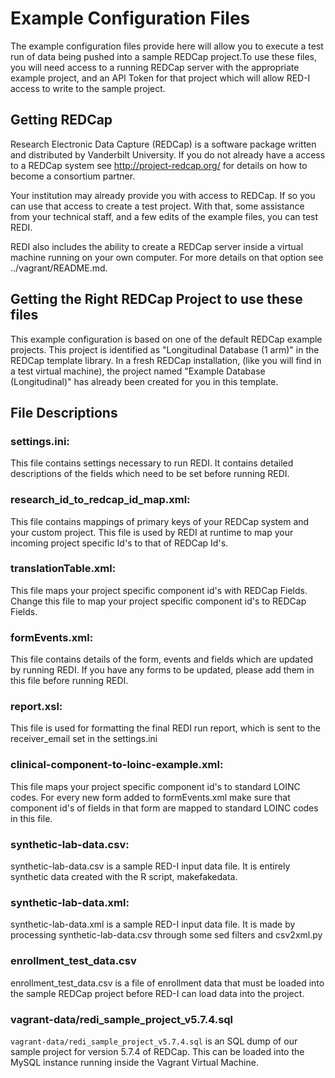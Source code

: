 # Example Configuration Files

The example configuration files provide here will allow you to execute a test run of data being pushed into a sample REDCap project.To use these files, you will need access to a running REDCap server with the appropriate example project, and an API Token for that project which will allow RED-I access to write to the sample project.

## Getting REDCap

Research Electronic Data Capture (REDCap) is a software package written and distributed by Vanderbilt University.  If you do not already have a access to a REDCap system see http://project-redcap.org/ for details on how to become a consortium partner.

Your institution may already provide you with access to REDCap.  If so you can use that access to create a test project.  With that, some assistance from your technical staff, and a few edits of the example files, you can test REDI.

REDI also includes the ability to create a REDCap server inside a virtual machine running on your own computer.  For more details on that option see ../vagrant/README.md.


## Getting the Right REDCap Project to use these files

This example configuration is based on one of the default REDCap example projects. This project is identified as "Longitudinal Database (1 arm)" in the REDCap template library. In a fresh REDCap installation, (like you will find in a test virtual machine), the project named "Example Database (Longitudinal)" has already been created for you in this template.

## File Descriptions

### settings.ini:

This file contains settings necessary to run REDI. It contains detailed descriptions of the fields which need to be set before running REDI.

### research_id_to_redcap_id_map.xml:

This file contains mappings of primary keys of your REDCap system and your custom project. This file is used by REDI at runtime to map your incoming project specific Id's to that of REDCap Id's.

### translationTable.xml:

This file maps your project specific component id's with REDCap Fields. Change this file to map your project specific component id's to REDCap Fields.

### formEvents.xml:

This file contains details of the form, events and fields which are updated by running REDI. If you have any forms to be updated, please add them in this file before running REDI.

### report.xsl:

This file is used for formatting the final REDI run report, which is sent to the receiver_email set in the settings.ini

### clinical-component-to-loinc-example.xml:

This file maps your project specific component id's to standard LOINC codes. For every new form added to formEvents.xml make sure that component id's of fields in that form are mapped to standard LOINC codes in this file.

### synthetic-lab-data.csv:

synthetic-lab-data.csv is a sample RED-I input data file.  It is entirely synthetic data created with the R script, makefakedata.

### synthetic-lab-data.xml:

synthetic-lab-data.xml is a sample RED-I input data file.  It is made by processing synthetic-lab-data.csv through some sed filters and csv2xml.py

### enrollment_test_data.csv

enrollment_test_data.csv is a file of enrollment data that must be loaded into the sample REDCap project before RED-I can load data into the project.

### vagrant-data/redi_sample_project_v5.7.4.sql

`vagrant-data/redi_sample_project_v5.7.4.sql` is an SQL dump of our sample project for version 5.7.4 of REDCap. This can be loaded into the MySQL instance running inside the Vagrant Virtual Machine.
